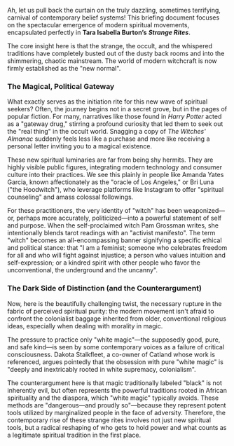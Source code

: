 Ah, let us pull back the curtain on the truly dazzling, sometimes terrifying, carnival of contemporary belief systems! This briefing document focuses on the spectacular emergence of modern spiritual movements, encapsulated perfectly in **Tara Isabella Burton’s** _**Strange Rites**_.

The core insight here is that the strange, the occult, and the whispered traditions have completely busted out of the dusty back rooms and into the shimmering, chaotic mainstream. The world of modern witchcraft is now firmly established as the "new normal".

### The Magical, Political Gateway

What exactly serves as the initiation rite for this new wave of spiritual seekers? Often, the journey begins not in a secret grove, but in the pages of popular fiction. For many, narratives like those found in _Harry Potter_ acted as a "gateway drug," stirring a profound curiosity that led them to seek out the "real thing" in the occult world. Snagging a copy of _The Witches' Almanac_ suddenly feels less like a purchase and more like receiving a personal letter inviting you to a magical existence.

These new spiritual luminaries are far from being shy hermits. They are highly visible public figures, integrating modern technology and consumer culture into their practices. We see this plainly in people like Amanda Yates Garcia, known affectionately as the "oracle of Los Angeles," or Bri Luna ("the Hoodwitch"), who leverage platforms like Instagram to offer "spiritual counseling" and amass colossal followings.

For these practitioners, the very identity of "witch" has been weaponized—or, perhaps more accurately, politicized—into a powerful statement of self and purpose. When the self-proclaimed witch Pam Grossman writes, she intentionally blends tarot readings with an "activist manifesto". The term "witch" becomes an all-encompassing banner signifying a specific ethical and political stance: that "I am a feminist; someone who celebrates freedom for all and who will fight against injustice; a person who values intuition and self-expression; or a kindred spirit with other people who favor the unconventional, the underground and the uncanny".

### The Dark Side of Distinction (and the Counterargument)

Now, here is the beautifully challenging twist, the necessary rupture in the fabric of perceived spiritual purity: the modern movement isn't afraid to confront the colonialist baggage inherited from older, conventional religious ideas, especially when dealing with morality in magic.

The pressure to practice only "white magic"—the supposedly good, pure, and safe kind—is seen by some contemporary voices as a failure of critical consciousness. Dakota Stalkfleet, a co-owner of Catland whose work is referenced, argues pointedly that the obsession with pure "white magic" is "deeply and inextricably rooted in white supremacy, colonialism".

The counterargument here is that magic traditionally labeled "black" is not inherently evil, but often represents the powerful traditions rooted in African spirituality and the diaspora, which "white magic" typically avoids. These methods are "dangerous—and proudly so"—because they represent potent tools utilized by marginalized people in the face of adversity. Therefore, the contemporary rise of these strange rites involves not just new spiritual tools, but a radical reshaping of who gets to hold power and what counts as a legitimate spiritual tradition in the first place.